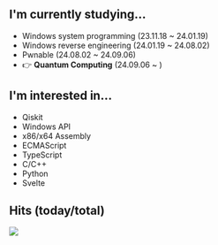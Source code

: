 ## I'm currently studying...
- Windows system programming (23.11.18 ~ 24.01.19)
- Windows reverse engineering (24.01.19 ~ 24.08.02)
- Pwnable (24.08.02 ~ 24.09.06)
- 👉 **Quantum Computing** (24.09.06 ~ )

## I'm interested in...
- Qiskit
- Windows API
- x86/x64 Assembly
- ECMAScript
- TypeScript
- C/C++
- Python
- Svelte

## Hits (today/total)
<img src="https://hits.seeyoufarm.com/api/count/incr/badge.svg?url=https%3A%2F%2Fgithub.com%2F2Fminmoong&count_bg=%236789FD&title_bg=%2386757E&icon=github.svg&icon_color=%23E1DEDE&title=hits&edge_flat=false"/>
